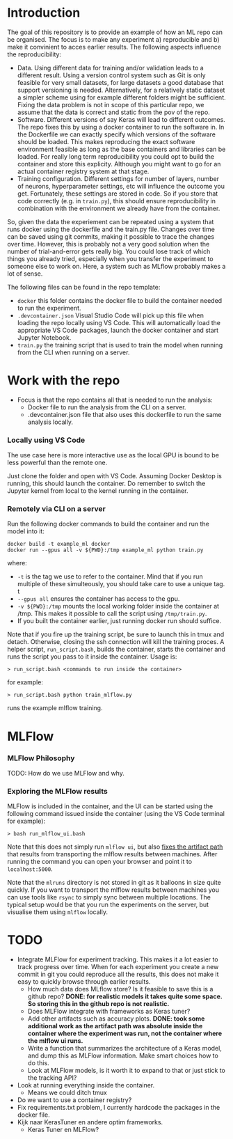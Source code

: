 # Introduction
The goal of this repository is to provide an example of how an ML repo can be organised. The focus is to make any experiment a) reproducible and b) make it convinient to acces earlier results. The following aspects influence the reproducibility:

- Data. Using different data for training and/or validation leads to a different result. Using a version control system such as Git is only feasible for very small datasets, for large datasets a good database that support versioning is needed. Alternatively, for a relatively static dataset a simpler scheme using for example different folders might be sufficient. Fixing the data problem is not in scope of this particular repo, we assume that the data is correct and static from the pov of the repo. 
- Software. Different versions of say Keras will lead to different outcomes. The repo fixes this by using a docker container to run the software in. In the Dockerfile we can exactly specify which versions of the software should be loaded. This makes reproducing the exact software environment feasible as long as the base containers and libraries can be loaded. For really long term reproducibility you could opt to build the container and store this explicity. Although you might want to go for an actual container registry system at that stage. 
- Training configuration. Different settings for number of layers, number of neurons, hyperparameter settings, etc will influence the outcome you get. Fortunately, these settings are stored in code. So if you store that code correctly (e.g. in `train.py`), this should ensure reproducibility in combination with the environment we already have from the container. 

So, given the data the experiement can be repeated using a system that runs docker using the dockerfile and the train.py file. Changes over time can be saved using git commits, making it possible to trace the changes over time. However, this is probably not a very good solution when the number of trial-and-error gets really big. You could lose track of which things you already tried, especially when you transfer the experiment to someone else to work on. Here, a system such as MLflow probably makes a lot of sense. 

The following files can be found in the repo template:

- `docker` this folder contains the docker file to build the container needed to run the experiment.
- `.devcontainer.json` Visual Studio Code will pick up this file when loading the repo locally using VS Code. This will automatically load the appropriate VS Code packages, launch the docker container and start Jupyter Notebook. 
- `train.py` the training script that is used to train the model when running from the CLI when running on a server. 

# Work with the repo
- Focus is that the repo contains all that is needed to run the analysis:
    - Docker file to run the analysis from the CLI on a server. 
    - .devcontainer.json file that also uses this dockerfile to run the same analysis locally. 

### Locally using VS Code
The use case here is more interactive use as the local GPU is bound to be less powerful than the remote one. 

Just clone the folder and open with VS Code. Assuming Docker Desktop is running, this should launch the container. Do remember to switch the Jupyter kernel from local to the kernel running in the container. 

### Remotely via CLI on a server
Run the following docker commands to build the container and run the model into it:

    docker build -t example_ml docker
    docker run --gpus all -v ${PWD}:/tmp example_ml python train.py

where:
- `-t` is the tag we use to refer to the container. Mind that if you run multiple of these simulteously, you should take care to use a unique tag. t
- `--gpus all` ensures the container has access to the gpu. 
- `-v ${PWD}:/tmp` mounts the local working folder inside the container at /tmp. This makes it possible to call the script using `/tmp/train.py`. 
- If you built the container earlier, just running docker run should suffice. 

Note that if you fire up the training script, be sure to launch this in tmux and detach. Otherwise, closing the ssh connection will kill the training proces. A helper script, `run_script.bash`, builds the container, starts the container and runs the script you pass to it inside the container. Usage is:

    > run_script.bash <commands to run inside the container>

for example:

    > run_script.bash python train_mlflow.py

runs the example mlflow training. 

# MLFlow
### MLFlow Philosophy
TODO: How do we use MLFlow and why. 

### Exploring the MLFlow results
MLFlow is included in the container, and the UI can be started using the following command issued inside the container (using the VS Code terminal for example):

    > bash run_mlflow_ui.bash

Note that this does not simply run `mlflow ui`, but also [fixes the artifact path](https://github.com/mlflow/mlflow/issues/3144#issuecomment-782681919) that results from transporting the mlflow results between machines. After running the command you can open your browser and point it to `localhost:5000`. 

Note that the `mlruns` directory is not stored in git as it balloons in size quite quickly. If you want to transport the mlflow results between machines you can use tools like `rsync` to simply sync between multiple locations. The typical setup would be that you run the experiments on the server, but visualise them using `mlflow` locally. 

# TODO
- Integrate MLFlow for experiment tracking. This makes it a lot easier to track progress over time. When for each experiment you create a new commit in git you could reproduce all the results, this does not make it easy to quickly browse through earlier results. 
    - How much data does MLflow store? Is it feasible to save this is a github repo? **DONE: for realistic models it takes quite some space. So storing this in the github repo is not realistic.**
    - Does MLFlow integrate with frameworks as Keras tuner? 
    - Add other artifacts such as accuracy plots. **DONE: took some additional work as the artifact path was absolute inside the container where the experiment was run, not the container where the mlflow ui runs.**
    - Write a function that summarizes the architecture of a Keras model, and dump this as MLFlow information. Make smart choices how to do this. 
    - Look at MLFlow models, is it worth it to expand to that or just stick to the tracking API? 
- Look at running everything inside the container. 
	- Means we could ditch tmux
- Do we want to use a container registry? 
- Fix requirements.txt problem, I currently hardcode the packages in the docker file. 
- Kijk naar KerasTuner en andere optim frameworks. 
    - Keras Tuner en MLFlow?
